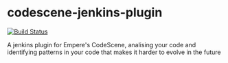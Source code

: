 # codescene-jenkins-plugin
[![Build Status](https://travis-ci.org/swehacker/codescene-jenkins-plugin.svg)](https://travis-ci.org/swehacker/codescene-jenkins-plugin)

A jenkins plugin for Empere's CodeScene, analising your code and identifying patterns in your code that makes it harder to evolve in the future

